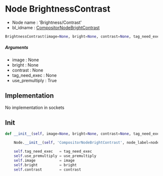 # Node BrightnessContrast

- Node name : 'Brightness/Contrast'
- bl_idname : [CompositorNodeBrightContrast](https://docs.blender.org/api/current/bpy.types.CompositorNodeBrightContrast.html)


``` python
BrightnessContrast(image=None, bright=None, contrast=None, tag_need_exec=None, use_premultiply=True, node_label=None, node_color=None)
```
##### Arguments

- image : None
- bright : None
- contrast : None
- tag_need_exec : None
- use_premultiply : True

## Implementation

No implementation in sockets

## Init

``` python
def __init__(self, image=None, bright=None, contrast=None, tag_need_exec=None, use_premultiply=True, node_label=None, node_color=None):

    Node.__init__(self, 'CompositorNodeBrightContrast', node_label=node_label, node_color=node_color)

    self.tag_need_exec   = tag_need_exec
    self.use_premultiply = use_premultiply
    self.image           = image
    self.bright          = bright
    self.contrast        = contrast
```
